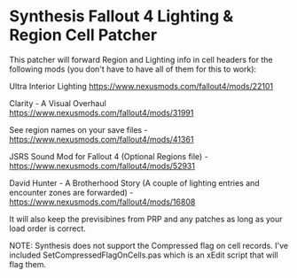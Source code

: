 # Synthesis Fallout 4 Lighting & Region Cell Patcher

This patcher will forward Region and Lighting info in cell headers for the following mods (you don't have to have all of them for this to work):

Ultra Interior Lighting https://www.nexusmods.com/fallout4/mods/22101

Clarity - A Visual Overhaul https://www.nexusmods.com/fallout4/mods/31991

See region names on your save files - https://www.nexusmods.com/fallout4/mods/41361

JSRS Sound Mod for Fallout 4 (Optional Regions file) - https://www.nexusmods.com/fallout4/mods/52931

David Hunter - A Brotherhood Story (A couple of lighting entries and encounter zones are forwarded) - https://www.nexusmods.com/fallout4/mods/16808

It will also keep the previsibines from PRP and any patches as long as your load order is correct. 

NOTE: Synthesis does not support the Compressed flag on cell records. I've included SetCompressedFlagOnCells.pas which is an xEdit script that will flag them. 
